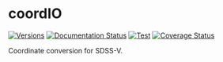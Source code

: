 # coordIO

[![Versions](https://img.shields.io/pypi/pyversions/sdss-coordio)](https://docs.python.org/3/)
[![Documentation Status](https://readthedocs.org/projects/sdss-coordio/badge/?version=latest)](https://sdss-coordio.readthedocs.io/en/latest/?badge=latest)
[![Test](https://img.shields.io/github/workflow/status/sdss/coordio/Test)](https://github.com/sdss/coordio/actions)
[![Coverage Status](https://codecov.io/gh/sdss/coordio/branch/master/graph/badge.svg)](https://codecov.io/gh/sdss/coordio)


Coordinate conversion for SDSS-V.
